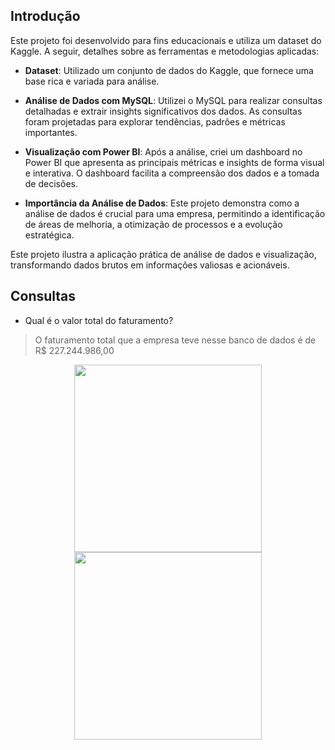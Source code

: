 ## Introdução

Este projeto foi desenvolvido para fins educacionais e utiliza um dataset do Kaggle. A seguir, detalhes sobre as ferramentas e metodologias aplicadas:

- **Dataset**: Utilizado um conjunto de dados do Kaggle, que fornece uma base rica e variada para análise.

- **Análise de Dados com MySQL**: Utilizei o MySQL para realizar consultas detalhadas e extrair insights significativos dos dados. As consultas foram projetadas para explorar tendências, padrões e métricas importantes.

- **Visualização com Power BI**: Após a análise, criei um dashboard no Power BI que apresenta as principais métricas e insights de forma visual e interativa. O dashboard facilita a compreensão dos dados e a tomada de decisões.

- **Importância da Análise de Dados**: Este projeto demonstra como a análise de dados é crucial para uma empresa, permitindo a identificação de áreas de melhoria, a otimização de processos e a evolução estratégica.

Este projeto ilustra a aplicação prática de análise de dados e visualização, transformando dados brutos em informações valiosas e acionáveis.


## Consultas
+ Qual é o valor total do faturamento?
  
>O faturamento total que a empresa teve nesse banco de dados é de R$ 227.244.986,00
<div align="center">
    <img src="https://github.com/user-attachments/assets/a1676882-6b9b-4a29-98a5-a121c1b61eff" width="300"/>
<div>

<div align="center">
    <img src="https://github.com/user-attachments/assets/9625755d-fb9f-4978-89da-1943227a66e8" width="300"/>
<div>






